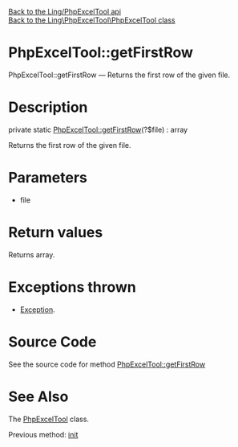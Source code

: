 [Back to the Ling/PhpExcelTool api](https://github.com/lingtalfi/PhpExcelTool/blob/master/doc/api/Ling/PhpExcelTool.md)<br>
[Back to the Ling\PhpExcelTool\PhpExcelTool class](https://github.com/lingtalfi/PhpExcelTool/blob/master/doc/api/Ling/PhpExcelTool/PhpExcelTool.md)


PhpExcelTool::getFirstRow
================



PhpExcelTool::getFirstRow — Returns the first row of the given file.




Description
================


private static [PhpExcelTool::getFirstRow](https://github.com/lingtalfi/PhpExcelTool/blob/master/doc/api/Ling/PhpExcelTool/PhpExcelTool/getFirstRow.md)(?$file) : array




Returns the first row of the given file.




Parameters
================


- file

    


Return values
================

Returns array.


Exceptions thrown
================

- [Exception](http://php.net/manual/en/class.exception.php).&nbsp;







Source Code
===========
See the source code for method [PhpExcelTool::getFirstRow](https://github.com/lingtalfi/PhpExcelTool/blob/master/PhpExcelTool.php#L431-L464)


See Also
================

The [PhpExcelTool](https://github.com/lingtalfi/PhpExcelTool/blob/master/doc/api/Ling/PhpExcelTool/PhpExcelTool.md) class.

Previous method: [init](https://github.com/lingtalfi/PhpExcelTool/blob/master/doc/api/Ling/PhpExcelTool/PhpExcelTool/init.md)<br>

